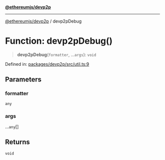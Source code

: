 [**@ethereumjs/devp2p**](../README.md)

***

[@ethereumjs/devp2p](../README.md) / devp2pDebug

# Function: devp2pDebug()

> **devp2pDebug**(`formatter`, ...`args`): `void`

Defined in: [packages/devp2p/src/util.ts:9](https://github.com/Dargon789/ethereumjs-monorepo/blob/master/packages/devp2p/src/util.ts#L9)

## Parameters

### formatter

`any`

### args

...`any`[]

## Returns

`void`
